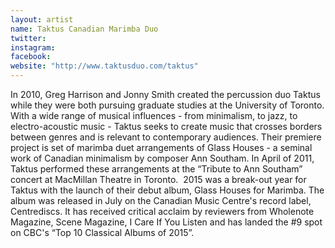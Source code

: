 ```yaml
---
layout: artist
name: Taktus Canadian Marimba Duo
twitter:
instagram:
facebook:
website: "http://www.taktusduo.com/taktus"
---
```


In 2010, Greg Harrison and Jonny Smith created the percussion duo Taktus while they were both pursuing graduate studies at the University of Toronto. With a wide range of musical influences - from minimalism, to jazz, to electro-acoustic music - Taktus seeks to create music that crosses borders between genres and is relevant to contemporary audiences. Their premiere project is set of marimba duet arrangements of Glass Houses - a seminal work of Canadian minimalism by composer Ann Southam. In April of 2011, Taktus performed these arrangements at the “Tribute to Ann Southam” concert at MacMillan Theatre in Toronto.  2015 was a break-out year for Taktus with the launch of their debut album, Glass Houses for Marimba. The album was released in July on the Canadian Music Centre's record label, Centrediscs. It has received critical acclaim by reviewers from Wholenote Magazine, Scene Magazine, I Care If You Listen and has landed the #9 spot on CBC's “Top 10 Classical Albums of 2015”.
